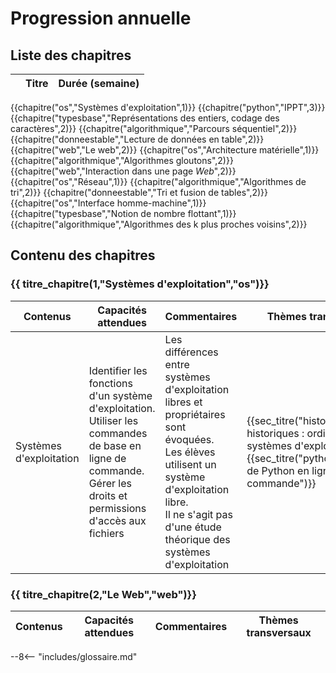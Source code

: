 # Progression annuelle

## Liste des chapitres 
| |Titre| Durée (semaine)
|-|-----|--------
{{chapitre("os","Systèmes d'exploitation",1)}}
{{chapitre("python","IPPT",3)}}
{{chapitre("typesbase","Représentations des entiers, codage des caractères",2)}}
{{chapitre("algorithmique","Parcours séquentiel",2)}}
{{chapitre("donneestable","Lecture de données en table",2)}}
{{chapitre("web","Le web",2)}}
{{chapitre("os","Architecture matérielle",1)}}
{{chapitre("algorithmique","Algorithmes gloutons",2)}}
{{chapitre("web","Interaction dans une page *Web*",2)}}
{{chapitre("os","Réseau",1)}}
{{chapitre("algorithmique","Algorithmes de tri",2)}}
{{chapitre("donneestable","Tri et fusion de tables",2)}}
{{chapitre("os","Interface homme-machine",1)}}
{{chapitre("typesbase","Notion de nombre flottant",1)}}
{{chapitre("algorithmique","Algorithmes des k plus proches voisins",2)}}



## Contenu des chapitres

### {{ titre_chapitre(1,"Systèmes d'exploitation","os")}}
| Contenus | Capacités attendues | Commentaires|Thèmes transversaux
|----------|---------------------|-------------|-------------------
|Systèmes d'exploitation|Identifier les fonctions d'un système d'exploitation.<br>Utiliser les commandes de base en ligne de commande.<br>Gérer les droits et permissions d'accès aux fichiers| Les différences entre systèmes d'exploitation libres et propriétaires sont évoquées.<br>Les élèves utilisent un système d'exploitation libre.<br>Il ne s'agit pas d'une étude théorique des systèmes d'exploitation|{{sec_titre("histoire","Repères historiques : ordinateurs et systèmes d'exploitation")}} <br> {{sec_titre("python","Utilisation de Python en ligne de commande")}}


### {{ titre_chapitre(2,"Le Web","web")}}
| Contenus | Capacités attendues | Commentaires|Thèmes transversaux
|----------|---------------------|-------------|-------------------


--8<-- "includes/glossaire.md"